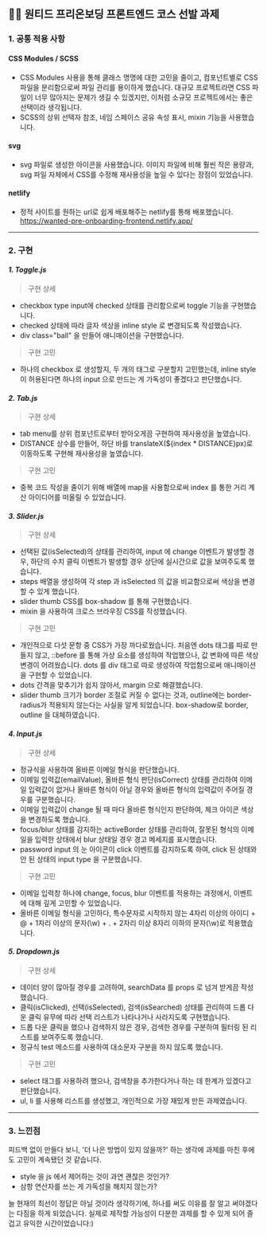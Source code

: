 ## 💪🏻 원티드 프리온보딩 프론트엔드 코스 선발 과제

### 1. 공통 적용 사항

#### **CSS Modules / SCSS**

- CSS Modules 사용을 통해 클래스 명명에 대한 고민을 줄이고, 컴포넌트별로 CSS 파일을 분리함으로써 파일 관리를 용이하게 했습니다. 대규모 프로젝트라면 CSS 파일이 너무 많아지는 문제가 생길 수 있겠지만, 이처럼 소규모 프로젝트에서는 좋은 선택이라 생각됩니다.
- SCSS의 상위 선택자 참조, 네임 스페이스 공유 속성 표시, mixin 기능을 사용했습니다.

#### **svg**

- svg 파일로 생성한 아이콘을 사용했습니다. 이미지 파일에 비해 훨씬 작은 용량과, svg 파일 자체에서 CSS를 수정해 재사용성을 높일 수 있다는 장점이 있었습니다.

#### **netlify**

- 정적 사이트를 원하는 url로 쉽게 배포해주는 netlify를 통해 배포했습니다.
  https://wanted-pre-onboarding-frontend.netlify.app/

---

### 2. 구현

#### **_1. Toggle.js_**

> 구현 상세

- checkbox type input에 checked 상태를 관리함으로써 toggle 기능을 구현했습니다.
- checked 상태에 따라 글자 색상을 inline style 로 변경되도록 작성했습니다.
- div class="ball" 을 만들어 애니매이션을 구현했습니다.

> 구현 고민

- 하나의 checkbox 로 생성할지, 두 개의 태그로 구분할지 고민했는데, inline style 이 허용된다면 하나의 input 으로 만드는 게 가독성이 좋겠다고 판단했습니다.

#### **_2. Tab.js_**

> 구현 상세

- tab menu를 상위 컴포넌트로부터 받아오게끔 구현하여 재사용성을 높였습니다.
- DISTANCE 상수를 만들어, 하단 바를 translateX(${index \* DISTANCE}px)로 이동하도록 구현해 재사용성을 높였습니다.

> 구현 고민

- 중복 코드 작성을 줄이기 위해 배열에 map을 사용함으로써 index 를 통한 거리 계산 아이디어를 떠올릴 수 있었습니다.

#### **_3. Slider.js_**

> 구현 상세

- 선택된 값(isSelected)의 상태를 관리하여, input 에 change 이벤트가 발생할 경우, 하단의 수치 클릭 이벤트가 발생할 경우 상단에 실시간으로 값을 보여주도록 했습니다.
- steps 배열을 생성하여 각 step 과 isSelected 의 값을 비교함으로써 색상을 변경할 수 있게 했습니다.
- slider thumb CSS를 box-shadow 를 통해 구현했습니다.
- mixin 을 사용하여 크로스 브라우징 CSS를 작성했습니다.

> 구현 고민

- 개인적으로 다섯 문항 중 CSS가 가장 까다로웠습니다. 처음엔 dots 태그를 따로 만들지 않고, ::before 를 통해 가상 요소를 생성하여 작업했으나, 값 변화에 따른 색상 변경이 어려웠습니다. dots 를 div 태그로 따로 생성하여 작업함으로써 애니매이션을 구현할 수 있었습니다.
- dots 간격을 맞추기가 쉽지 않아서, margin 으로 해결했습니다.
- slider thumb 크기가 border 조절로 커질 수 없다는 것과, outline에는 border-radius가 적용되지 않는다는 사실을 알게 되었습니다. box-shadow로 border, outline 을 대체하였습니다.

#### **_4. Input.js_**

> 구현 상세

- 정규식을 사용하여 올바른 이메일 형식을 판단했습니다.
- 이메일 입력값(emailValue), 올바른 형식 판단(isCorrect) 상태를 관리하여 이메일 입력값이 없거나 올바른 형식이 아닐 경우와 올바른 형식의 입력값이 주어질 경우를 구분했습니다.
- 이메일 입력값이 change 될 때 마다 올바른 형식인지 판단하여, 체크 아이콘 색상을 변경하도록 했습니다.
- focus/blur 상태를 감지하는 activeBorder 상태를 관리하여, 잘못된 형식의 이메일을 입력한 상태에서 blur 상태일 경우 경고 메세지를 표시했습니다.
- password input 의 눈 아이콘이 click 이벤트를 감지하도록 하여, click 된 상태와 안 된 상태의 input type 을 구분했습니다.

> 구현 고민

- 이메일 입력창 하나에 change, focus, blur 이벤트를 적용하는 과정에서, 이벤트에 대해 깊게 고민할 수 있었습니다.
- 올바른 이메일 형식을 고민하다, 특수문자로 시작하지 않는 4자리 이상의 아이디 + @ + 1자리 이상의 문자(\w) + . + 2자리 이상 8자리 이하의 문자(\w)로 적용했습니다.

#### **_5. Dropdown.js_**

> 구현 상세

- 데이터 양이 많아질 경우를 고려하여, searchData 를 props 로 넘겨 받게끔 작성했습니다.
- 클릭(isClicked), 선택(isSelected), 검색(isSearched) 상태를 관리하여 드롭 다운 클릭 유무에 따라 선택 리스트가 나타나거나 사라지도록 구현했습니다.
- 드롭 다운 클릭을 했으나 검색하지 않은 경우, 검색한 경우를 구분하여 필터링 된 리스트를 보여주도록 했습니다.
- 정규식 test 메소드를 사용하여 대소문자 구분을 하지 않도록 했습니다.

> 구현 고민

- select 태그를 사용하려 했으나, 검색창을 추가한다거나 하는 데 한계가 있겠다고 판단했습니다.
- ul, li 를 사용해 리스트를 생성했고, 개인적으로 가장 재밌게 만든 과제였습니다.

---

### 3. 느낀점

피드백 없이 만들다 보니, '더 나은 방법이 있지 않을까?' 하는 생각에 과제를 마친 후에도 고민이 계속됐던 것 같습니다.

- style 을 js 에서 제어하는 것이 과연 괜찮은 것인가?
- 삼항 연산자를 쓰는 게 가독성을 해치지 않는가?

늘 현재의 최선이 정답은 아닐 것이라 생각하기에, 하나를 써도 이유를 잘 알고 써야겠다는 다짐을 하게 되었습니다. 실제로 제작할 가능성이 다분한 과제를 할 수 있게 되어 즐겁고 유익한 시간이었습니다:)
